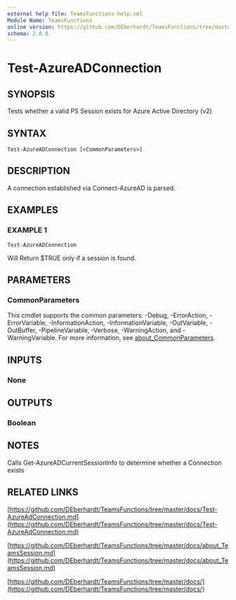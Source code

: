 ```yaml
---
external help file: TeamsFunctions-help.xml
Module Name: TeamsFunctions
online version: https://github.com/DEberhardt/TeamsFunctions/tree/master/docs/Test-AzureAdConnection.md
schema: 2.0.0
---
```


# Test-AzureADConnection

## SYNOPSIS
Tests whether a valid PS Session exists for Azure Active Directory (v2)

## SYNTAX

```
Test-AzureADConnection [<CommonParameters>]
```

## DESCRIPTION
A connection established via Connect-AzureAD is parsed.

## EXAMPLES

### EXAMPLE 1
```
Test-AzureADConnection
```

Will Return $TRUE only if a session is found.

## PARAMETERS

### CommonParameters
This cmdlet supports the common parameters: -Debug, -ErrorAction, -ErrorVariable, -InformationAction, -InformationVariable, -OutVariable, -OutBuffer, -PipelineVariable, -Verbose, -WarningAction, and -WarningVariable. For more information, see [about_CommonParameters](http://go.microsoft.com/fwlink/?LinkID=113216).

## INPUTS

### None
## OUTPUTS

### Boolean
## NOTES
Calls Get-AzureADCurrentSessionInfo to determine whether a Connection exists

## RELATED LINKS

[https://github.com/DEberhardt/TeamsFunctions/tree/master/docs/Test-AzureAdConnection.md](https://github.com/DEberhardt/TeamsFunctions/tree/master/docs/Test-AzureAdConnection.md)

[https://github.com/DEberhardt/TeamsFunctions/tree/master/docs/about_TeamsSession.md](https://github.com/DEberhardt/TeamsFunctions/tree/master/docs/about_TeamsSession.md)

[https://github.com/DEberhardt/TeamsFunctions/tree/master/docs/](https://github.com/DEberhardt/TeamsFunctions/tree/master/docs/)


